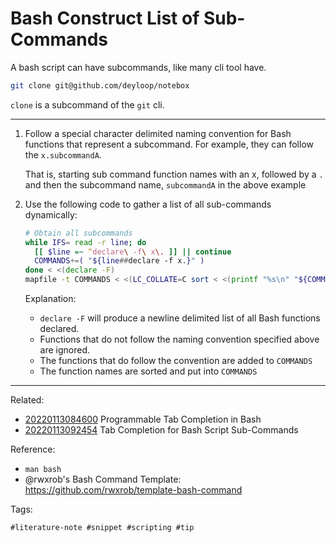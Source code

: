 # Bash Construct List of Sub-Commands

A bash script can have subcommands, like many cli tool have.

```sh
git clone git@github.com/deyloop/notebox
```

`clone` is a subcommand of the `git` cli.

---

1. Follow a special character delimited naming convention for Bash functions
   that represent a subcommand. For example, they can follow the
   `x.subcommandA`.

   That is, starting sub command function names with an x, followed by a
   `.` and then the subcommand name, `subcommandA` in the above example

1. Use the following code to gather a list of all sub-commands dynamically:

    ```bash
    # Obtain all subcommands
    while IFS= read -r line; do
      [[ $line =~ ^declare\ -f\ x\. ]] || continue 
      COMMANDS+=( "${line##declare -f x.}" )
    done < <(declare -F)
    mapfile -t COMMANDS < <(LC_COLLATE=C sort < <(printf "%s\n" "${COMMANDS[@]}"))
    ```

    Explanation:
    * `declare -F` will produce a newline delimited list of all Bash
      functions declared.
    * Functions that do not follow the naming convention specified above
      are ignored.
    * The functions that do follow the convention are added to `COMMANDS`
    * The function names are sorted and put into `COMMANDS`

---

Related:

* [20220113084600](../20220113084600/README.md) Programmable Tab Completion in Bash
* [20220113092454](../20220113092454/README.md) Tab Completion for Bash
  Script Sub-Commands

Reference:
* `man bash`
* @rwxrob's Bash Command Template: <https://github.com/rwxrob/template-bash-command>


Tags:

    #literature-note #snippet #scripting #tip
